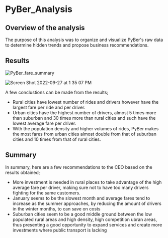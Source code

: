 # PyBer_Analysis

## Overview of the analysis

The purpose of this analysis was to organize and visualize PyBer's raw data to determine hidden trends and propose business recommendations. 

## Results 

![PyBer_fare_summary](https://user-images.githubusercontent.com/111692952/192596628-f3866e80-8c16-44fe-8d91-ee1d718581a7.png)

![Screen Shot 2022-09-27 at 1 35 07 PM](https://user-images.githubusercontent.com/111692952/192596808-067b6ef2-8c93-4081-8a5c-4fcd7f75f252.png)

A few conclustions can be made from the results;
  - Rural cities have lowest number of rides and drivers however have the largest fare per ride and per driver. 
  - Urban cities have the highest number of drivers, almost 5 times more than suburban and 30 times more than       rural cities and such have the lowest average fare per driver. 
  - With the population density and higher volumes of rides, PyBer makes the most fares from urban cities almost     double from that of suburban cities and 10 times from that of rural cities.

## Summary

In summary, here are a few recommendations to the CEO based on the results obtained;
  - More investment is needed in rural places to take advantage of the high average fare per driver, making sure not to have too many drivers fighting for the same customers. 
  - January seems to be the slowest month and average fares tend to increase as the summer approaches, by reducing the amount of drivers in the winter months, to can save on costs 
  - Suburban cities seem to be a good middle ground between the low populated rural areas and high density, high competition ubran areas, thus presenting a good opportunity to expand services and create more investments where public transport is lacking
